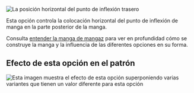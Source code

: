 ![La posición horizontal del punto de inflexión trasero](./sleevecapbackfactorx.svg)

Esta opción controla la colocación horizontal del punto de inflexión de manga en la parte posterior de la manga.

<Tip>

Consulta [entender la manga de mangaz](/docs/patterns/brian/options#understanding-the-sleevecap) para ver
en profundidad cómo se construye la manga y la influencia de las diferentes opciones en su forma.

</Tip>

## Efecto de esta opción en el patrón

![Esta imagen muestra el efecto de esta opción superponiendo varias variantes que tienen un valor diferente para esta opción](huey_sleevecapbackfactorx_sample.svg "Efecto de esta opción en el patrón")
